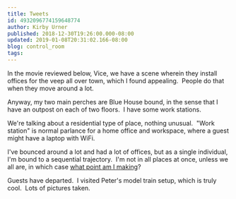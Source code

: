 ```yaml
---
title: Tweets
id: 4932096774159648774
author: Kirby Urner
published: 2018-12-30T19:26:00.000-08:00
updated: 2019-01-08T20:31:02.166-08:00
blog: control_room
tags: 
---
```


In the movie reviewed below, Vice, we have a scene wherein they install offices for the veep all over town, which I found appealing.  People do that when they move around a lot.

Anyway, my two main perches are Blue House bound, in the sense that I have an outpost on each of two floors.  I have some work stations.

We're talking about a residential type of place, nothing unusual.  "Work station" is normal parlance for a home office and workspace, where a guest might have a laptop with WiFi.

I've bounced around a lot and had a lot of offices, but as a single individual, I'm bound to a sequential trajectory.  I'm not in all places at once, unless we all are, in which case [what point am I making](https://medium.com/@kirbyurner/feel-free-to-multitask-9fd7ab290bf3)?

Guests have departed.  I visited Peter's model train setup, which is truly cool.  Lots of pictures taken.